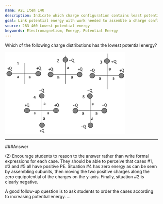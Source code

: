 ```yaml
---
name: A2L Item 140
description: Indicate which charge configuration contains least potential energy.
goal: Link potential energy with work needed to assemble a charge configuration.
source: 283-460 Lowest potential energy
keywords: Electromagnetism, Energy, Potential Energy
---
```


Which of the following charge distributions has the lowest potential
energy?

![Item140_fig1.gif](../images/Item140_fig1.gif)


<hr/>

###Answer 

(2) Encourage students to reason to the answer rather than write
formal expressions for each case. They should be able to perceive that
cases #1, #3 and #5 all have positive PE. Situation #4 has zero energy
as can be seen by assembling subunits, then moving the two positive
charges along the zero equipotential of the charges on the y-axis.
Finally, situation #2 is clearly negative.

A good follow-up question is to ask students to order the cases
according to increasing potential energy.
...
